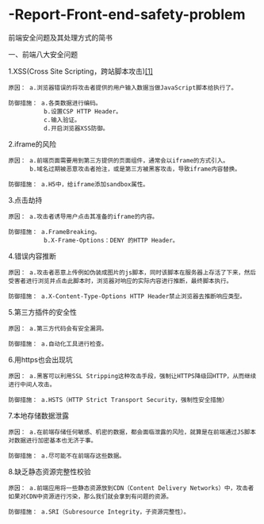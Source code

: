 # -Report-Front-end-safety-problem
前端安全问题及其处理方式的简书


一、前端八大安全问题

1.XSS(Cross Site Scripting，跨站脚本攻击)<a href="./specification/CSP.md">[1]</a>

    原因： a.浏览器错误的将攻击者提供的用户输入数据当做JavaScript脚本给执行了。
    
    防御措施： a.各类数据进行编码。
              b.设置CSP HTTP Header。
              c.输入验证。
              d.开启浏览器XSS防御。
              
2.iframe的风险

    原因： a.前端页面需要用到第三方提供的页面组件，通常会以iframe的方式引入。
          b.域名过期被恶意攻击者抢注，或是第三方被黑客攻击，导致iframe内容替换。
         
    防御措施： a.H5中，给iframe添加sandbox属性。
    
3.点击劫持

    原因： a.攻击者诱导用户点击其准备的iframe的内容。
    
    防御措施： a.FrameBreaking。
              b.X-Frame-Options：DENY 的HTTP Header。
     
4.错误内容推断

    原因： a.攻击者恶意上传例如伪装成图片的js脚本，同时该脚本在服务器上存活了下来，然后受害者进行浏览并点击此脚本时，浏览器对响应的实际内容进行推断，最终脚本执行。
    
    防御措施： a.X-Content-Type-Options HTTP Header禁止浏览器去推断响应类型。
    
5.第三方插件的安全性

    原因： a.第三方代码会有安全漏洞。
    
    防御措施： a.自动化工具进行检查。
    
6.用https也会出现坑

    原因： a.黑客可以利用SSL Stripping这种攻击手段，强制让HTTPS降级回HTTP，从而继续进行中间人攻击。
    
    防御措施： a.HSTS（HTTP Strict Transport Security，强制性安全措施）
    
7.本地存储数据泄露

    原因： a.在前端存储任何敏感、机密的数据，都会面临泄露的风险，就算是在前端通过JS脚本对数据进行加密基本也无济于事。
    
    防御措施： a.尽可能不在前端存这些数据。
    
8.缺乏静态资源完整性校验

    原因： a.前端应用将一些静态资源放到CDN（Content Delivery Networks）中，攻击者如果对CDN中资源进行污染，那么我们就会拿到有问题的资源。
    
    防御措施： a.SRI（Subresource Integrity，子资源完整性）。

